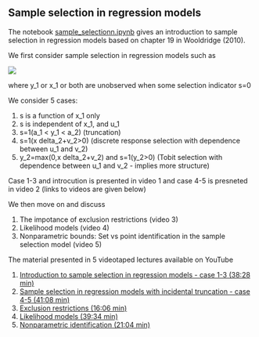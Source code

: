 ## Sample selection in regression models
The notebook [sample_selectionn.ipynb](https://github.com/bschjerning/EconometricsB/blob/main/lectures/18_sample_selection/sample_selectionn.ipynb) gives an introduction to sample selection in regression models based on chapter 19 in Wooldridge (2010). 

We first consider sample selection in regression models such as

<img src="https://render.githubusercontent.com/render/math?math=y_{1}=x_{1}\beta _{1}+u_{1},\quad \quad E( u_{1}|x_{1}) =0">


where y_1 or x_1 or both are unobserved when some selection indicator s=0

We consider 5 cases: 
1. s is a function of x_1 only
1. s is independent of x_1, and u_1
1. s=1(a_1 < y_1 < a_2) (truncation)
1. s=1(x delta_2+v_2>0) (discrete response selection with dependence between u_1 and v_2)
1. y_2=max(0,x delta_2+v_2) and s=1(y_2>0) (Tobit selection with dependence between u_1 and v_2 - implies more structure)

Case 1-3 and introcution is presented in video 1 and case 4-5 is presneted in video 2 (links to videos are given below) 

We then move on and discuss

1. The impotance of exclusion restrictions (video 3)
1. Likelihood models (video 4)
1. Nonparametric bounds: Set vs point identification in the sample selection model (video 5)

The material presented in 5 videotaped lectures available on YouTube

1. [Introduction to sample selection in regression models - case 1-3 (38:28 min)](https://youtu.be/fXK7y9PzpOY)
2. [Sample selection in regression models with incidental truncation - case 4-5 (41:08 min)](https://youtu.be/wKG6FuMyuH0)
3. [Exclusion restrictions (16:06 min)](https://youtu.be/yX_Hc75LFN8)
4. [Likelihood models (39:34 min)](https://youtu.be/9970FJKTlAU)
5. [Nonparametric identification (21:04 min)](https://youtu.be/6iMGLztA_2s)
